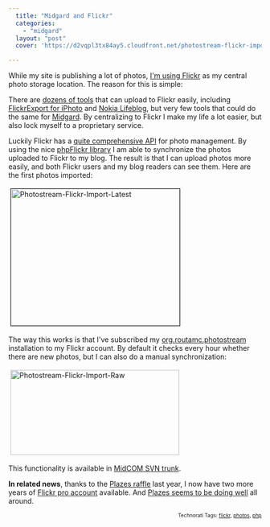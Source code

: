 ```yaml
---
  title: "Midgard and Flickr"
  categories: 
    - "midgard"
  layout: "post"
  cover: 'https://d2vqpl3tx84ay5.cloudfront.net/photostream-flickr-import-latest.jpg'

---
```

While my site is publishing a lot of photos, <a href="http://www.flickr.com/photos/bergie/">I'm using Flickr</a> as my central photo storage location. The reason for this is simple:

There are <a href="http://www.flickr.com/tools/">dozens of tools</a> that can upload to Flickr easily, including <a href="http://connectedflow.com/flickrexport/iphoto/">FlickrExport for iPhoto</a> and <a href="http://r2.nokia.com/nokia/0,,71739,00.html">Nokia Lifeblog</a>, but very few tools that could do the same for <a href="http://www.midgard-project.org/">Midgard</a>. By centralizing to Flickr I make my life a lot easier, but also lock myself to a proprietary service.

Luckily Flickr has a <a href="http://www.flickr.com/services/api/">quite comprehensive API</a> for photo management. By using the nice <a href="http://phpflickr.com/">phpFlickr library</a> I am able to synchronize the photos uploaded to Flickr to my blog. The result is that I can upload photos more easily, and both Flickr users and my blog readers can see them. Here are the first photos imported:


<img src="https://d2vqpl3tx84ay5.cloudfront.net/photostream-flickr-import-latest.jpg" height="272" width="336" border="1" hspace="4" vspace="4" alt="Photostream-Flickr-Import-Latest" />

The way this works is that I've subscribed my <a href="http://www.midgard-project.org/documentation/midcom-components/">org.routamc.photostream</a> installation to my Flickr account. By default it checks every hour whether there are new photos, but I can also do a manual synchronization:

<img src="https://d2vqpl3tx84ay5.cloudfront.net/photostream-flickr-import-raw.jpg" height="169" width="336" border="0" hspace="4" vspace="4" alt="Photostream-Flickr-Import-Raw" />

This functionality is available in <a href="http://www.midgard-project.org/documentation/running-latest-midcom-from-subversion/">MidCOM SVN trunk</a>.

<strong>In related news</strong>, thanks to the <a href="http://beta.plazes.com/raffle/">Plazes raffle</a> last year, I now have two more years of <a href="http://www.flickr.com/upgrade/">Flickr pro account</a> available. And <a href="http://blog.thinkphp.de/archives/189-Plazes,-European-PHP-Startup,-raised-EUR-2.7-Mio-Venture-Capital.html">Plazes seems to be doing well</a> all around.

<p style="text-align:right;font-size:10px;">Technorati Tags: <a href="http://www.technorati.com/tag/flickr" rel="tag">flickr</a>, <a href="http://www.technorati.com/tag/photos" rel="tag">photos</a>, <a href="http://www.technorati.com/tag/php" rel="tag">php</a></p>
